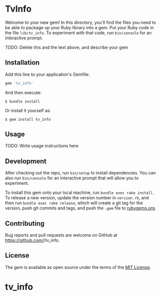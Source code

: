 # TvInfo

Welcome to your new gem! In this directory, you'll find the files you need to be able to package up your Ruby library into a gem. Put your Ruby code in the file `lib/tv_info`. To experiment with that code, run `bin/console` for an interactive prompt.

TODO: Delete this and the text above, and describe your gem

## Installation

Add this line to your application's Gemfile:

```ruby
gem 'tv_info'
```

And then execute:

    $ bundle install

Or install it yourself as:

    $ gem install tv_info

## Usage

TODO: Write usage instructions here

## Development

After checking out the repo, run `bin/setup` to install dependencies. You can also run `bin/console` for an interactive prompt that will allow you to experiment.

To install this gem onto your local machine, run `bundle exec rake install`. To release a new version, update the version number in `version.rb`, and then run `bundle exec rake release`, which will create a git tag for the version, push git commits and tags, and push the `.gem` file to [rubygems.org](https://rubygems.org).

## Contributing

Bug reports and pull requests are welcome on GitHub at https://github.com/<github username>/tv_info.


## License

The gem is available as open source under the terms of the [MIT License](https://opensource.org/licenses/MIT).
# tv_info
